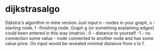 # dijkstrasalgo
Dijkstra's algorithm in mine version
Just input n - nodes in your graph, s - starting node, f -finishing node.
Graph g (or something explaining edges) could been entered in this way (matrix) :
0 - distance to yourself
-1 - no connection
some value - node connected to another node and has some value price.
On input would be revealed minimal distance from s to f.
